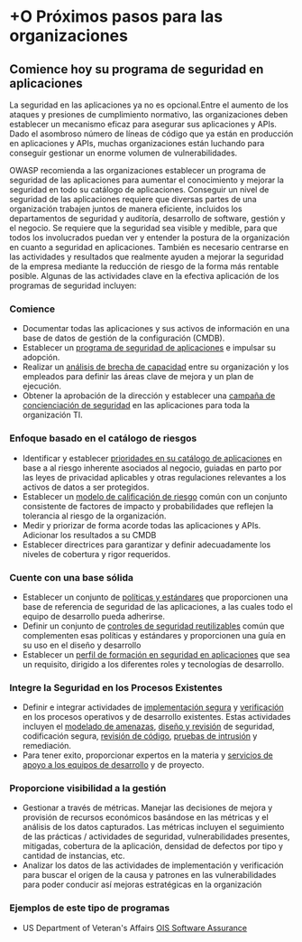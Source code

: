# +O Próximos pasos para las organizaciones

## Comience hoy su programa de seguridad en aplicaciones

La seguridad en las aplicaciones ya no es opcional.Entre el aumento de los ataques y presiones de cumplimiento normativo, las organizaciones deben establecer un mecanismo eficaz para asegurar sus aplicaciones y APIs. Dado el asombroso número de líneas de código que ya están en producción en aplicaciones y APIs, muchas organizaciones están luchando para conseguir gestionar un enorme volumen de vulnerabilidades.

OWASP recomienda a las organizaciones establecer un programa de seguridad de las aplicaciones para aumentar el conocimiento y mejorar la seguridad en todo su catálogo de aplicaciones. Conseguir un nivel de seguridad de las aplicaciones requiere que diversas partes de una organización trabajen juntos de manera eficiente, incluidos los departamentos de seguridad y auditoría, desarrollo de software, gestión y el negocio. Se requiere que la seguridad sea visible y medible, para que todos los involucrados puedan ver y entender la postura de la organización en cuanto a seguridad en aplicaciones. También es necesario centrarse en las actividades y resultados que realmente ayuden a mejorar la seguridad de la empresa mediante la reducción de riesgo de la forma más rentable posible. Algunas de las actividades clave en la efectiva aplicación de los programas de seguridad incluyen:

### Comience

* Documentar todas las aplicaciones y sus activos de información en una base de datos de gestión de la configuración (CMDB).
* Establecer un [programa de seguridad de aplicaciones](https://www.owasp.org/index.php/SAMM_-_Strategy_&_Metrics_-_1) e impulsar su adopción.
* Realizar un [análisis de brecha de capacidad](https://www.owasp.org/index.php/SAMM_-_Strategy_&_Metrics_-_3) entre su organización y los empleados para definir las áreas clave de
mejora y un plan de ejecución.
*  Obtener la aprobación de la dirección y establecer una [campaña de concienciación de seguridad](https://www.owasp.org/index.php/SAMM_-_Education_&_Guidance_-_1) en las aplicaciones para toda la organización TI.

### Enfoque basado en el catálogo de riesgos

* Identificar y establecer [prioridades en su catálogo de aplicaciones](https://www.owasp.org/index.php/SAMM_-_Strategy_&_Metrics_-_2) en base a al riesgo inherente asociados al negocio, guiadas en parto por las leyes de privacidad aplicables y otras regulaciones relevantes a los activos de datos a ser protegidos.
* Establecer un [modelo de calificación de riesgo](https://www.owasp.org/index.php/OWASP_Risk_Rating_Methodology) común con un conjunto consistente de factores de impacto y
probabilidades que reflejen la tolerancia al riesgo de la organización.
* Medir y priorizar de forma acorde todas las aplicaciones y APIs. Adicionar los resultados a su CMDB
*  Establecer directrices para garantizar y definir adecuadamente los niveles de cobertura y rigor requeridos.

### Cuente con una base sólida

* Establecer un conjunto de [políticas y estándares](https://www.owasp.org/index.php/SAMM_-_Policy_&_Compliance_-_2)  que proporcionen una base de referencia de seguridad de las aplicaciones, a las cuales todo el equipo de desarrollo pueda adherirse.
* Definir un conjunto de [controles de seguridad reutilizables](https://www.owasp.org/index.php/OWASP_Security_Knowledge_Framework) común que complementen esas políticas y estándares y proporcionen una guía en su uso en el diseño y desarrollo
* Establecer un [perfil de formación en seguridad en aplicaciones](https://www.owasp.org/index.php/SAMM_-_Education_&_Guidance_-_2) que sea un requisito, dirigido a los diferentes roles y tecnologías de desarrollo.

### Integre la Seguridad en los Procesos Existentes

*  Definir e integrar actividades de [implementación segura](https://www.owasp.org/index.php/SAMM_-_Construction) y [verificación](https://www.owasp.org/index.php/SAMM_-_Verification) en los procesos operativos y de desarrollo existentes. Estas actividades incluyen el [modelado de amenazas](https://www.owasp.org/index.php/SAMM_-_Threat_Assessment_-_1), [diseño y revisión](https://www.owasp.org/index.php/SAMM_-_Design_Review_-_1) de seguridad, codificación segura, [revisión de código](https://www.owasp.org/index.php/SAMM_-_Code_Review_-_1), [pruebas de intrusión](https://www.owasp.org/index.php/SAMM_-_Security_Testing_-_1) y remediación.
*  Para tener exito, proporcionar expertos en la materia y [servicios de apoyo a los equipos de desarrollo](https://www.owasp.org/index.php/SAMM_-_Education_&_Guidance_-_3) y de proyecto.

### Proporcione visibilidad a la gestión

* Gestionar a través de métricas. Manejar las decisiones de mejora y provisión de recursos económicos basándose en las métricas y el análisis de los datos capturados. Las métricas incluyen el seguimiento de las prácticas / actividades de seguridad, vulnerabilidades presentes, mitigadas, cobertura de la aplicación, densidad de defectos por tipo y cantidad de instancias, etc.
* Analizar los datos de las actividades de implementación y verificación para buscar el origen de la causa y patrones en las vulnerabilidades para poder conducir así mejoras estratégicas en la organización

### Ejemplos de este tipo de programas

* US Department of Veteran's Affairs [OIS Software Assurance](https://wiki.mobilehealth.va.gov/display/OISSWA/OIS+Software+Assurance)
